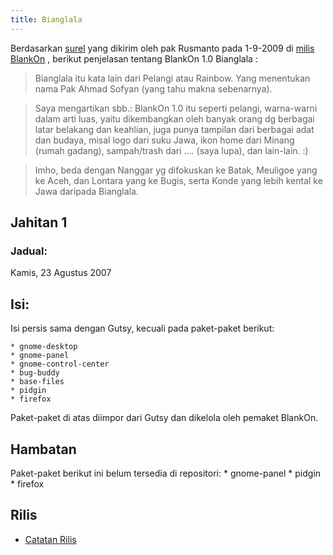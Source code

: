 ```yaml
---
title: Bianglala
---
```


Berdasarkan [surel](https://groups.google.com/d/msg/blankon/j09M-ctcjD8/Q5s9NNKBApsJ) yang dikirim oleh pak Rusmanto pada 1-9-2009 di [milis BlankOn](https://groups.google.com/forum/#!forum/blankon) , berikut penjelasan tentang BlankOn 1.0 Bianglala :

> Bianglala itu kata lain dari Pelangi atau Rainbow.
> Yang menentukan nama Pak Ahmad Sofyan (yang tahu makna sebenarnya).

> Saya mengartikan sbb.:
> BlankOn 1.0 itu seperti pelangi, warna-warni dalam arti luas,
> yaitu dikembangkan oleh banyak orang dg berbagai latar belakang
> dan keahlian, juga punya tampilan dari berbagai adat dan budaya,
> misal logo dari suku Jawa, ikon home dari Minang (rumah gadang),
> sampah/trash dari .... (saya lupa), dan lain-lain. :)

> Imho, beda dengan Nanggar yg difokuskan ke Batak,
> Meuligoe yang ke Aceh, dan Lontara yang ke Bugis,
> serta Konde yang lebih kental ke Jawa daripada Bianglala.

## Jahitan 1

### Jadual:
Kamis, 23 Agustus 2007

## Isi:
Isi persis sama dengan Gutsy, kecuali pada paket-paket berikut:

    * gnome-desktop
    * gnome-panel
    * gnome-control-center
    * bug-buddy
    * base-files
    * pidgin
    * firefox

Paket-paket di atas diimpor dari Gutsy dan dikelola oleh pemaket BlankOn.

## Hambatan
Paket-paket berikut ini belum tersedia di repositori:
    * gnome-panel
    * pidgin
    * firefox


## Rilis
  * [Catatan Rilis](ProdukBlankOn/1/CatatanRilis.md)
